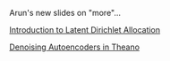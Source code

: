 
Arun's new slides on "more"...

[Introduction to Latent Dirichlet Allocation](http://blog.echen.me/2011/08/22/introduction-to-latent-dirichlet-allocation/)

[Denoising Autoencoders in Theano](http://deeplearning.net/tutorial/dA.html)
